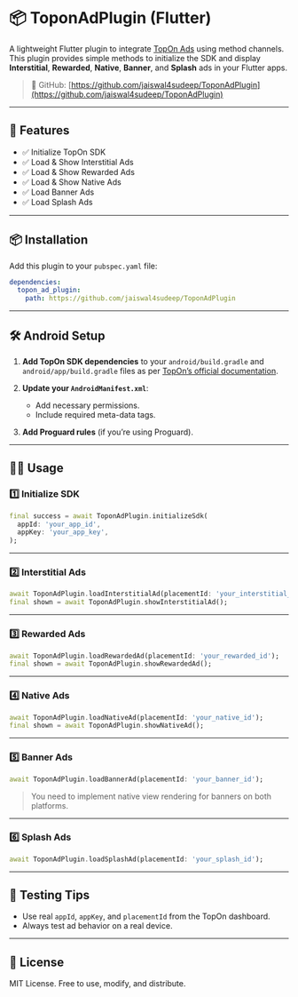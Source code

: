 # 📦 ToponAdPlugin (Flutter)

A lightweight Flutter plugin to integrate [TopOn Ads](https://www.toponad.com/) using method channels. This plugin provides simple methods to initialize the SDK and display **Interstitial**, **Rewarded**, **Native**, **Banner**, and **Splash** ads in your Flutter apps.

> 🔗 GitHub: [https://github.com/jaiswal4sudeep/ToponAdPlugin](https://github.com/jaiswal4sudeep/ToponAdPlugin)

---

## 🚀 Features

- ✅ Initialize TopOn SDK  
- ✅ Load & Show Interstitial Ads  
- ✅ Load & Show Rewarded Ads  
- ✅ Load & Show Native Ads  
- ✅ Load Banner Ads  
- ✅ Load Splash Ads  

---

## 📦 Installation

Add this plugin to your `pubspec.yaml` file:

```yaml
dependencies:
  topon_ad_plugin:
    path: https://github.com/jaiswal4sudeep/ToponAdPlugin
```

---

## 🛠️ Android Setup

1. **Add TopOn SDK dependencies** to your `android/build.gradle` and `android/app/build.gradle` files as per [TopOn’s official documentation](https://docs.toponad.com/#/en-us/android/stepbystep).

2. **Update your `AndroidManifest.xml`**:
   - Add necessary permissions.
   - Include required meta-data tags.

3. **Add Proguard rules** (if you’re using Proguard).

---

## 🧑‍💻 Usage

### 1️⃣ Initialize SDK

```dart
final success = await ToponAdPlugin.initializeSdk(
  appId: 'your_app_id',
  appKey: 'your_app_key',
);
```

---

### 2️⃣ Interstitial Ads

```dart
await ToponAdPlugin.loadInterstitialAd(placementId: 'your_interstitial_id');
final shown = await ToponAdPlugin.showInterstitialAd();
```

---

### 3️⃣ Rewarded Ads

```dart
await ToponAdPlugin.loadRewardedAd(placementId: 'your_rewarded_id');
final shown = await ToponAdPlugin.showRewardedAd();
```

---

### 4️⃣ Native Ads

```dart
await ToponAdPlugin.loadNativeAd(placementId: 'your_native_id');
final shown = await ToponAdPlugin.showNativeAd();
```

---

### 5️⃣ Banner Ads

```dart
await ToponAdPlugin.loadBannerAd(placementId: 'your_banner_id');
```

> You need to implement native view rendering for banners on both platforms.

---

### 6️⃣ Splash Ads

```dart
await ToponAdPlugin.loadSplashAd(placementId: 'your_splash_id');
```

---

## 🧪 Testing Tips

- Use real `appId`, `appKey`, and `placementId` from the TopOn dashboard.
- Always test ad behavior on a real device.

---

## 📃 License

MIT License. Free to use, modify, and distribute.

